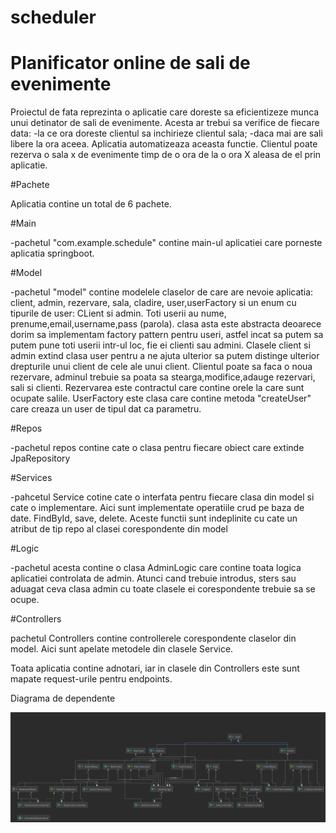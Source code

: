 # scheduler
# Planificator online de sali de evenimente

Proiectul de fata reprezinta o aplicatie care doreste sa eficientizeze munca unui detinator de sali de 
evenimente. Acesta ar trebui sa verifice de fiecare data:
-la ce ora doreste clientul sa inchirieze clientul sala;
-daca mai are sali libere la ora aceea.
Aplicatia automatizeaza aceasta functie. Clientul poate rezerva o sala x de evenimente timp de o ora de la 
o ora X aleasa de el prin aplicatie. 

#Pachete

Aplicatia contine un total de 6 pachete.

#Main

-pachetul "com.example.schedule" contine main-ul aplicatiei care porneste aplicatia springboot.

#Model

-pachetul "model" contine modelele claselor de care are nevoie aplicatia: client, admin, rezervare,
sala, cladire, user,userFactory si un enum cu tipurile de user: CLient si admin.
Toti userii au nume, prenume,email,username,pass (parola). clasa asta este abstracta deoarece dorim
sa implementam factory pattern pentru useri, astfel incat sa putem sa putem pune toti userii intr-ul loc,
fie ei clienti sau admini. Clasele client si admin extind clasa user pentru a ne ajuta ulterior sa putem 
distinge ulterior drepturile unui client de cele ale unui client. Clientul poate sa faca o noua rezervare, 
adminul trebuie sa poata sa stearga,modifice,adauge rezervari, sali si clienti. 
Rezervarea este contractul care contine orele la care sunt ocupate salile. UserFactory este clasa care 
contine metoda "createUser" care creaza un user de tipul dat ca parametru. 

#Repos

-pachetul repos contine cate o clasa pentru fiecare obiect care extinde JpaRepository

#Services

-pahcetul Service cotine cate o interfata pentru fiecare clasa din model si cate o implementare. Aici sunt
implementate operatiile crud pe baza de date. FindById, save, delete. Aceste functii sunt indeplinite cu cate
un atribut de tip repo al clasei corespondente din model

#Logic
 
-pachetul acesta contine o clasa AdminLogic care contine toata logica aplicatiei controlata de admin.
Atunci cand trebuie introdus, sters sau aduagat ceva clasa admin cu toate clasele ei corespondente trebuie
sa se ocupe.

#Controllers

pachetul Controllers contine controllerele corespondente claselor din model. Aici sunt apelate 
metodele din clasele Service. 

Toata aplicatia contine adnotari, iar in clasele din Controllers este sunt mapate request-urile pentru 
endpoints. 

Diagrama de dependente

![img.png](img.png)
